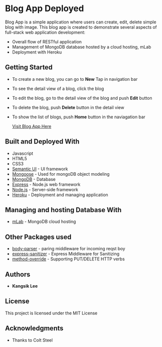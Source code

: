 # Blog App Deployed

Blog App is a simple application where users can create, edit, delete simple blog with image.
This blog app is created to demonstrate several aspects of full-stack web application development:
* Overall flow of RESTful application 
* Management of MongoDB database hosted by a cloud hosting, mLab
* Deployment with Heroku

## Getting Started

* To create a new blog, you can go to **New** Tap in navigation bar
* To see the detail view of a blog, click the blog
* To edit the blog, go to the detail view of the blog and push **Edit** button
* To delete the blog, push **Delete** button in the detail view
* To show the list of blogs, push **Home** button in the naviagation bar

   [Visit Blog App Here](https://blog-app-kangsik-lee.herokuapp.com/)

## Built and Deployed With

* Javascript
* HTML5
* CSS3
* [Semantic UI](https://semantic-ui.com/) - UI framework
* [Mongoose](http://mongoosejs.com/) - Used for mongoDB object modeling
* [MongoDB](https://www.mongodb.com/) - Database
* [Express](https://expressjs.com/) - Node.js web framework
* [Node.js](https://nodejs.org/en/) - Server-side framework
* [Heroku](https://devcenter.heroku.com/categories/reference) - Deployment and managing application

## Managing and hosting Database With
* [mLab](http://docs.mlab.com/connecting/) - MongoDB cloud hosting


## Other Packages used
* [body-parser](https://www.npmjs.com/package/body-parser) - paring middleware for incoming reqst boy
* [express-sanitizer](https://www.npmjs.com/package/express-sanitizer) - Express Middleware for Sanitizing
* [method-override](https://www.npmjs.com/package/method-override) - Supporting PUT/DELETE HTTP verbs

## Authors

* **Kangsik Lee** 

## License

This project is licensed under the MIT License

## Acknowledgments

* Thanks to Colt Steel
